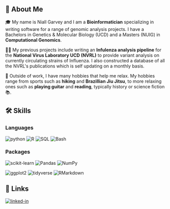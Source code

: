 ## 🚀 About Me

🎓 My name is Niall Garvey and I am a **Bioinformatician** specializing in writing software for a range of genomic analysis projects. I have a Bachelors in Genetics & Molecular Biology (UCD) and a Masters (NUIG) in **Computational Genomics**. 

👨‍💻 My previous projects include writing an **Infulenza analysis pipeline** for the **National Virus Laboratory UCD (NVRL)** to provide variant analysis on currently circulating strains of Influenza. I also constructed a database of all the NVRL's publications which is self updating on a monthly basis.

🎸 Outside of work, I have many hobbies that help me relax. My hobbies range from sports such as **hiking** and **Brazillian Jiu Jitsu**, to more relaxing ones such as **playing guitar** and **reading**, typically history or science fiction 📚.


## 🛠️ Skills

### Languages

![python](https://img.shields.io/badge/Python-3776AB?style=for-the-badge&logo=python&logoColor=white)
![R](https://img.shields.io/badge/-28B6F6?style=for-the-badge&logo=R&logoColor=white)
![SQL](https://img.shields.io/badge/SQL-23395D?style=for-the-badge&logo=SQL&logoColor=white)
![Bash](https://img.shields.io/badge/Bash-OB6623?style=for-the-badge&logo=Bash&logoColor=white)

### Packages

![scikit-learn](https://img.shields.io/badge/scikitlearn-28B6F6?style=for-the-badge&logo=scikitlearn&logoColor=orange)
![Pandas](https://img.shields.io/badge/Pandas-000080?style=for-the-badge&logo=pandas&logoColor=white)
![NumPy](https://img.shields.io/badge/NumPy-40E0D0?style=for-the-badge&logo=numpy&logoColor=black)



![ggplot2](https://img.shields.io/badge/ggplot2-grey?style=for-the-badge&logo=ggplot&logoColor=black)
![tidyverse](https://img.shields.io/badge/tidyverse-3bb143?style=for-the-badge&logo=tidyverse&logoColor=black)
![RMarkdown](https://img.shields.io/badge/Rmarkdown-D30000?style=for-the-badge&logo=rmarkdown&logoColor=black)



## 🔗 Links
[![linked-in](https://img.shields.io/badge/Linked_In-0077B5?style=for-the-badge&logo=LinkedIn&logoColor=white)]([https://www.linkedin.com/in/niall-garvey-655943197/])


